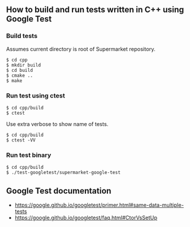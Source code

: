 ## How to build and run tests written in C++ using Google Test

### Build tests

Assumes current directory is root of Supermarket repository.

    $ cd cpp
    $ mkdir build
    $ cd build
    $ cmake ..
    $ make

### Run test using ctest

    $ cd cpp/build
    $ ctest

Use extra verbose to show name of tests.

    $ cd cpp/build
    $ ctest -VV

### Run test binary

    $ cd cpp/build
    $ ./test-googletest/supermarket-google-test

## Google Test documentation

* https://google.github.io/googletest/primer.html#same-data-multiple-tests
* https://google.github.io/googletest/faq.html#CtorVsSetUp